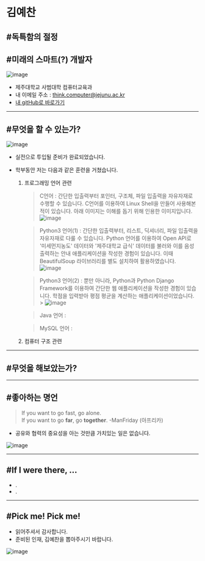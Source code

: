 # 김예찬 
## #독특함의 절정
## #미래의 스마트(?) 개발자

![image](https://item.kakaocdn.net/do/36e509cee3c0d3e6284e26f4df760bcaf43ad912ad8dd55b04db6a64cddaf76d)
* 제주대학교 사범대학 컴퓨터교육과
* 내 이메일 주소 : think.computer@jejunu.ac.kr
* [내 gitHub로 바로가기](https://github.com/think-computer/opensource-class)

---
##  #무엇을 할 수 있는가?
![image](https://item.kakaocdn.net/do/7bc82c52413617e0d1e252f100c4738bf43ad912ad8dd55b04db6a64cddaf76d)
* 실전으로 투입될 준비가 완료되었습니다.
* 학부동안 저는 다음과 같은 훈련을 거쳤습니다.

    1. 프로그래밍 언어 관련
        > C언어 : 간단한 입출력부터 포인터, 구조체, 파일 입출력을 자유자재로 수행할 수 있습니다. C언어를 이용하여 Linux Shell을 만들어 사용해본 적이 있습니다. 아래 이미지는 이해를 돕기 위해 인용한 이미지입니다. 
           ![image](http://blogfiles.naver.net/20130917_211/jjhkkorea_1379395692879kDXwi_PNG/091713_0528_LinuxShell3.png)

        > Python3 언어(1) : 간단한 입출력부터, 리스트, 딕셔너리, 파일 입출력을 자유자재로 다룰 수 있습니다. Python 언어를 이용하여 Open API로 '미세먼지농도' 데이터와 '제주대학교 급식' 데이터를 불러와 이를 음성출력하는 안내 애플리케이션을 작성한 경험이 있습니다. 이때 BeautifulSoup 라이브러리를 별도 설치하여 활용하였습니다.
        >![image](https://upload.wikimedia.org/wikipedia/commons/thumb/f/f9/Open-APIs-v5.png/220px-Open-APIs-v5.png)

        > Python3 언어(2) : 뿐만 아니라, Python과 Python Django Framework를 이용하여 간단한 웹 애플리케이션을 작성한 경험이 있습니다. 학점을 입력받아 평점 평균을 계산하는 애플리케이션이었습니다.
      > ![image](https://encrypted-tbn0.gstatic.com/images?q=tbn:ANd9GcQIQSFUrHSxtaAECVXdTUQNVQa0qd1FBwUPgYmlk7nsvUEucPDa)

        > Java 언어 :

        > MySQL 언어 : 


    2. 컴퓨터 구조 관련
        >

        >

---
## #무엇을 해보았는가?


---
## #좋아하는 명언
> If you want to go fast, go alone.  
> If you want to go **far**, go **together**.
> -ManFriday (아프리카)

* 공유와 협력의 중요성을 아는 것만큼 가치있는 일은 없습니다.

![image](https://item.kakaocdn.net/do/4c39a4e3b7aaa984fac1f92b4de16a7af43ad912ad8dd55b04db6a64cddaf76d)

---
## #If I were there, ...
* .
* .

---
## #Pick me! Pick me! 
* 읽어주셔서 감사합니다.
* 준비된 인재, 김예찬을 뽑아주시기 바랍니다.

![image](https://item.kakaocdn.net/do/d9eab65a838a51ffbf788e80d696de26f43ad912ad8dd55b04db6a64cddaf76d)
